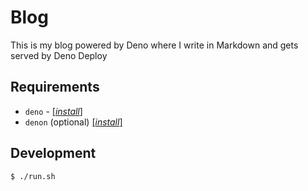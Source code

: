 # Blog

This is my blog powered by Deno where I write in Markdown and gets served by
Deno Deploy

## Requirements

- `deno` - [[_install_]](https://deno.land/#installation)
- `denon` (optional) [[_install_]](https://github.com/denosaurs/denon/)

## Development

```sh
$ ./run.sh
```
